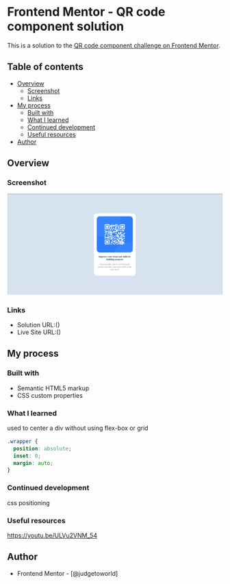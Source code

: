 # Frontend Mentor - QR code component solution

This is a solution to the [QR code component challenge on Frontend Mentor](https://www.frontendmentor.io/challenges/qr-code-component-iux_sIO_H).

## Table of contents

- [Overview](#overview)
  - [Screenshot](#screenshot)
  - [Links](#links)
- [My process](#my-process)
  - [Built with](#built-with)
  - [What I learned](#what-i-learned)
  - [Continued development](#continued-development)
  - [Useful resources](#useful-resources)
- [Author](#author)

## Overview

### Screenshot

![](images/Screenshot.png)

### Links

- Solution URL:()
- Live Site URL:()

## My process

### Built with

- Semantic HTML5 markup
- CSS custom properties

### What I learned

used to center a div without using flex-box or grid

```css
.wrapper {
  position: absolute;
  inset: 0;
  margin: auto;
}
```

### Continued development

css positioning

### Useful resources

https://youtu.be/ULVu2VNM_54

## Author

- Frontend Mentor - [@judgetoworld]
